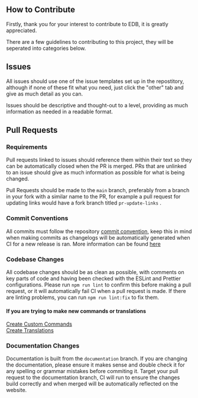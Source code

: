 ## How to Contribute

Firstly, thank you for your interest to contribute to EDB, it is greatly appreciated.

There are a few guidelines to contributing to this project, they will be seperated into categories below.

## Issues

All issues should use one of the issue templates set up in the repostitory, although if none of these fit what you need, just click the "other" tab and give as much detail as you can.

Issues should be descriptive and thought-out to a level, providing as much information as needed in a readable format.

## Pull Requests

### Requirements

Pull requests linked to issues should reference them within their text so they can be automatically closed when the PR is merged. PRs that are unlinked to an issue should give as much information as possible for what is being changed.

Pull Requests should be made to the `main` branch, preferably from a branch in your fork with a similar name to the PR, for example a pull request for updating links would have a fork branch titled `pr-update-links` .

### Commit Conventions

All commits must follow the repository [commit convention](./COMMIT_CONVENTION.md), keep this in mind when making commits as changelogs will be automatically generated when CI for a new release is ran. More information can be found [here](./VERSIONING.MD)

### Codebase Changes

All codebase changes should be as clean as possible, with comments on key parts of code and having been checked with the ESLint and Prettier configurations. Please run `npm run lint` to confirm this before making a pull request, or it will automatically fail CI when a pull request is made. If there are linting problems, you can run `npm run lint:fix` to fix them.

#### If you are trying to make new commands or translations

[Create Custom Commands](/docs/contributing/creating-commands)    
[Create Translations](/docs/contributing/creating-translations)

### Documentation Changes

Documentation is built from the `documentation` branch. If you are changing the documentation, please ensure it makes sense and double check it for any spelling or grammar mistakes before commiting it. Target your pull request to the documentation branch, CI will run to ensure the changes build correctly and when merged will be automatically reflected on the website. 